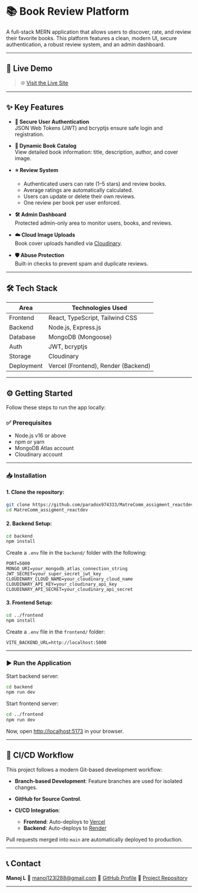 


# 📚 Book Review Platform

A full-stack MERN application that allows users to discover, rate, and review their favorite books. This platform features a clean, modern UI, secure authentication, a robust review system, and an admin dashboard.

---

## 🚀 Live Demo

> 🌐 [Visit the Live Site](https://matre-comm-assigment-reactdev-8bg2.vercel.app/)

---

## ✨ Key Features

- **🔐 Secure User Authentication**  
  JSON Web Tokens (JWT) and bcryptjs ensure safe login and registration.

- **📖 Dynamic Book Catalog**  
  View detailed book information: title, description, author, and cover image.

- **⭐ Review System**  
  - Authenticated users can rate (1–5 stars) and review books.  
  - Average ratings are automatically calculated.  
  - Users can update or delete their own reviews.  
  - One review per book per user enforced.

- **🛠️ Admin Dashboard**  
  Protected admin-only area to monitor users, books, and reviews.

- **☁️ Cloud Image Uploads**  
  Book cover uploads handled via [Cloudinary](https://cloudinary.com/).

- **🛡️ Abuse Protection**  
  Built-in checks to prevent spam and duplicate reviews.

---

## 🛠️ Tech Stack

| Area       | Technologies Used |
|------------|-------------------|
| Frontend   | React, TypeScript, Tailwind CSS |
| Backend    | Node.js, Express.js |
| Database   | MongoDB (Mongoose) |
| Auth       | JWT, bcryptjs |
| Storage    | Cloudinary |
| Deployment | Vercel (Frontend), Render (Backend) |

---

## ⚙️ Getting Started

Follow these steps to run the app locally:

### ✅ Prerequisites

- Node.js v16 or above
- npm or yarn
- MongoDB Atlas account
- Cloudinary account

---

### 📥 Installation

#### 1. Clone the repository:

```bash
git clone https://github.com/paradox974333/MatreComm_assigment_reactdev.git
cd MatreComm_assigment_reactdev
````

#### 2. Backend Setup:

```bash
cd backend
npm install
```

Create a `.env` file in the `backend/` folder with the following:

```env
PORT=5000
MONGO_URI=your_mongodb_atlas_connection_string
JWT_SECRET=your_super_secret_jwt_key
CLOUDINARY_CLOUD_NAME=your_cloudinary_cloud_name
CLOUDINARY_API_KEY=your_cloudinary_api_key
CLOUDINARY_API_SECRET=your_cloudinary_api_secret
```

#### 3. Frontend Setup:

```bash
cd ../frontend
npm install
```

Create a `.env` file in the `frontend/` folder:

```env
VITE_BACKEND_URL=http://localhost:5000
```

---

### ▶️ Run the Application

Start backend server:

```bash
cd backend
npm run dev
```

Start frontend server:

```bash
cd ../frontend
npm run dev
```

Now, open [http://localhost:5173](http://localhost:5173) in your browser.

---

## 🔄 CI/CD Workflow

This project follows a modern Git-based development workflow:

* **Branch-based Development**: Feature branches are used for isolated changes.
* **GitHub for Source Control**.
* **CI/CD Integration**:

  * **Frontend**: Auto-deploys to [Vercel](https://vercel.com)
  * **Backend**: Auto-deploys to [Render](https://render.com)

Pull requests merged into `main` are automatically deployed to production.

---

## 📞 Contact

**Manoj L**
📧 [manoj123l288@gmail.com](mailto:manoj123l288@gmail.com)
🔗 [GitHub Profile](https://github.com/paradox974333)
🔗 [Project Repository](https://github.com/paradox974333/MatreComm_assigment_reactdev)

---


